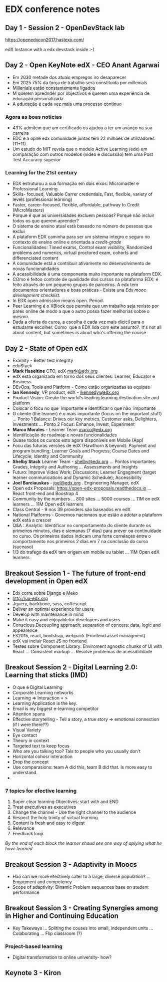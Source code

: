 # EDX conference notes

## Day 1 - Session 2 - OpenDevStack lab

https://openedxcon2017.hastexo.com/

edX Instance with a edx devstack inside :-)

## Day 2 - Open KeyNote edX - CEO Anant Agarwai

* Em 2030 metade dos atuais empregos iro desaparecer
* Em 2025 75% da força de trabalho será constituida por millenials
* Millenials estão constantemente ligados
* M querem aprednder por objectivos e querem uma experiência de educação personalizada.
* A educação é cada vez mais uma processo continuo

### Agora as boas noticias

* 43% admitem que um certificado os ajudou a ter um avanço na sua carreira
* EDC e a opne edx comunidade juntas têm 22 milhões de utilizadores (11+11)
* Um estudo do MIT revela que o modelo Active Learning (edx) em comparação com outros modelos (video e discussão) tem uma Post Test Accuracy superior

### Learning for the 21st century

* EDX estruturou a sua formação em dois eixos: Micromaster e Professional Learning
* Skills- focused, Valuable Carrer credentials, Fast, flexible, variety of levels (professional learning)
* Faster, career-focused, flexible, affordable, pathway to Credit (MicroMasters)
* Porque é que as universidades excluem pessoas? Porque não incluir todos os que querem aprender? 
* O sistema de ensino atual está baseado no número de pessoas que exclui
* A plataform EDX caminha para ser um sistema integro e seguro no contexto do ensino online e orientada a *credit-grade* 
* Funcionalidades: Timed exams, Control exam visibility, Randomized problems and numerics, virtual proctored exam, cohorts and differenciated content
* A comunidade está a contribuir ativamente no desenvolvimento de novas funcionalidades
* A acessibilidade é uma componente muito importante na plataform EDX. 
* COmo é feitoo controle de quailidade dos cursos na plataforma EDX: é feito através de um pequeno grupos de parceiros. A edx tem documentos orientadores e boas práticas - Existe una *Edx mooc development checklist*. 
* In EDX open admission means open. Period.
* Peer Learning é o XBlock que permite que um trabalho seja revisto por pares online de modo a que o autro possa fazer melhorias sobre o mesmo.
* Dada a oferta de curos, a escolha é cada vez mais dicicil para o estudante escolher. Como  que a EDX lida com este assunto?. It's not all about content, but sometimes is about who's offering the course

## Day 2 - State of Open edX


* Examity - Better test integrity
* eduStack
* **Mark Haseltine** CTO, edX mark@edx.org
* edX está organizada em torno dos seus clientes: Learner, Educator e Business
* DEvOps, Tools and Platform - Como estão organizadas as equipas
* **Ian Kennedy**, VP product, edX - ikennedy@edx.org
* Product Vision: Create the world's leading learning destination site and platform
* Colocar o focu no que  importante e identificar o que não  importante
* O cliente (the learner) é o mais importante (focus on the important stuff)
... Ponto 1 Balance: Drives our key metrics, Customer asks, Delighters, Investments
... Ponto 2 Focus: Enhance, Invest, Experiment
* **Marco Morales** - Learner Team marco@edx.org
* Identificação de roadmap e novas funcionalidades
* Quase todos os cursos esto agora disponíveis em Mobile (App)
* Focu das futuras versões de edX (Hawthorn & beyond): Payment and program bundling; Learner Goals and Progress; Course Dates and Lifecycle; Identity and Community
* **Shelby Stack** Learner Team  - shelby@edx.org
... Pontos importantes: Grades, Integrity and Authoring
... Assessments and Insights
* Futuro: Improve Video Work; Discussions; Learner Engagment (target learner communications and Dynamic Schedule); Accessibility
* **Joel Barciauskas** - joel@edx.org . Engineering Manager, edX
* Open edx Proposals: https://open-edx-proposals.readthedocs.io
... React front-end and Boostrap 4
* Community by the numbers
... 800 sites
... 5000 courses
... 11M on edX learners
... 11M Open edX learners
* Class Central - 9 nos 39 providers são baseados em edX
* National Platforms - Governos nacionaos que estão a adotar a plataform edX está a crescer
* Q&A : Analytic: Identificar no comportamento do cliente durante os primeiros minutos, dias e siemanas (7 dias) para prever oa continuidade no curso. Os primeiros dados indicam uma forte correlaçes entre o comportamento nos primeiros 2 dias em 7 na conclusão do curso (suceaso)
* 1/3 do trafego da edX tem origem em mobile ou tablet
... 11M Open edX learners

## Breakout Session 1 - The future of front-end development in Open edX

* Edx corre sobre Django e Meko
* http://ux-edx.org
* Jquery, backbone, sass, coffescript
* Deliver an optimal experience for users
* Develop with maintenance in mind
* Make it easy and enjoyablefor developers  and users
* Conscious Decoupling approach: separation of concers: data, logic and appearence
* ES2015, react, bootstrap, webpack (Frontend asset managment)
* edX vai incluir React JS no frontend
* Testes sobre Component Library: Enviroment agnostic chunks of UI with React
... Consistent markup
... Resolve problemas de acessibilidade

## Breakout Session 2 - Digital Learning 2.0: Learning that sticks (IMD)

* O que é Digital Learning
* Corporate Learning networks
* Learning => Interaction = > 
* Learning Application is the key.
* Email is my biggest e-learning competitor
* Attention spans
* Effective storytelling - Tell a story, a true story => emotional connection (if I were there??) 
* Visual Variety
* Eye contact
* Theory in context
* Targeted text to keep focus
* Who are you talking too? Tals to people who you usually don't
* Horizontal cohosr interaction
* Drop the concept
* Use comparasions: team A did this, team B did that. Is more easy to understand.
* 
### 7 topics for efective learning

1. Super clear learning Objectives: start with and END
2. Treat executives as executives
3. Change the channel - Use the right channel to the audience
4. Respect the holy trinity of virtual learning
5. Content is fresh and easy to digest
6. Relevance
7. Feedback loop

*By the end of each block the learner shoud see one way of aplying what he have learned*

## Breakout Session 3 - Adaptivity in Moocs

* Hao can we more efectively cater to a large, diverse population?
... Engagment and competency
* Scope of adaptivity: Dinamic Problem sequences base on student performance

## Breakout Session 3 - Creating Synergies among in Higher and Continuing Education

* Key Takeways
... Spliting the couses into small, independent units
... Colaborating
... Flip classroom (?)

### Project-based learning 

* Digital transformation to online university- how?

## Keynote 3 - Kiron




